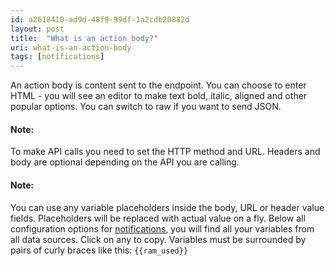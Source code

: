 ```yaml
---
id: a2618410-ad9d-48f9-99df-1a2cdb20882d
layout: post
title:  "What is an action body?"
uri: what-is-an-action-body
tags: [notifications]
---
```


An action body is content sent to the endpoint. You can choose to enter HTML - you will see an editor to make text bold, italic, aligned and other popular options. You can switch to raw if you want to send JSON.

<!-- more -->

#### Note:

To make API calls you need to set the HTTP method and URL. Headers and body are optional depending on the API you are calling.

#### Note:

You can use any variable placeholders inside the body, URL or header value fields. Placeholders will be replaced with actual value on a fly. Below all configuration options for [notifications](f7277d70-7b35-489b-b378-009a690e0a3f), you will find all your variables from all data sources. Click on any to copy. Variables must be surrounded by pairs of curly braces like this: `{{ram_used}}`